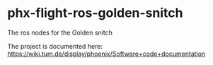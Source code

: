 # phx-flight-ros-golden-snitch
The ros nodes for the Golden snitch

The project is documented here: https://wiki.tum.de/display/phoenix/Software+code+documentation
